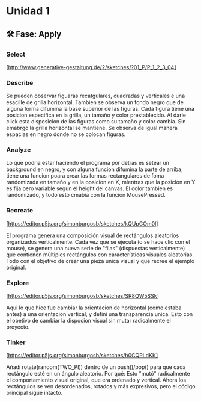 # Unidad 1

## 🛠 Fase: Apply

### Select 

[http://www.generative-gestaltung.de/2/sketches/?01_P/P_1_2_3_04] 

### Describe

Se pueden observar figuaras recatgulares, cuadradas y verticales e una esacille de grilla horizontal. Tambien se observa un fondo negro que de alguna forma difumina la base superior de las figuras. Cada figura tiene una posicion especifica en la grilla, un tamaño y color prestablecido. Al darle click esta disposicion de las figuras como su tamaño y color cambia. Sin emabrgo la grilla horizontal se mantiene. Se observa de igual manera espacias en negro donde no se colocan figuras. 

### Analyze 

Lo que podria estar haciendo el programa por detras es setear un background en negro, y con alguna funcion difumina la parte de arriba, tiene una funcion poara crear las formas rectangulares de foma randomizada en tamaño y en la posicion en X, mientras que la posicion en Y es fija pero variable segun el height del canvas. El color tambien es randomizado, y todo esto cmabia con la funcion MousePressed. 

### Recreate

[https://editor.p5js.org/simonburgosb/sketches/kQUpGOm0l]

El programa genera una composición visual de rectángulos aleatorios organizados verticalmente. Cada vez que se ejecuta (o se hace clic con el mouse), se genera una nueva serie de "filas" (dispuestas verticalmente) que contienen múltiples rectángulos con características visuales aleatorias. Todo con el objetivo de crear una pieza unica visual y que recree el ejemplo original. 

### Explore 
[https://editor.p5js.org/simonburgosb/sketches/SR8QW5SSk]

Aqui lo que hice fue cambiar la orientacion de horizontal (como estaba antes) a una orientacion vertical, y defini una transparencia unica. Esto con el obetivo de cambiar la dispocion visual sin mutar radicalmente el proyecto. 

### Tinker
[https://editor.p5js.org/simonburgosb/sketches/h0CQPLdKK]

Añadí rotate(random(TWO_PI)) dentro de un push()/pop() para que cada rectángulo esté en un ángulo aleatorio.
Por qué: Esto "mutó" radicalmente el comportamiento visual original, que era ordenado y vertical. Ahora los rectángulos se ven desordenados, rotados y más expresivos, pero el código principal sigue intacto.
